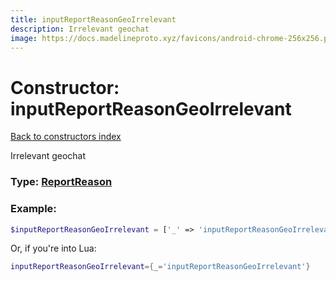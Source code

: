 ```yaml
---
title: inputReportReasonGeoIrrelevant
description: Irrelevant geochat
image: https://docs.madelineproto.xyz/favicons/android-chrome-256x256.png
---
```

# Constructor: inputReportReasonGeoIrrelevant  
[Back to constructors index](index.md)



Irrelevant geochat




### Type: [ReportReason](../types/ReportReason.md)


### Example:

```php
$inputReportReasonGeoIrrelevant = ['_' => 'inputReportReasonGeoIrrelevant'];
```  


Or, if you're into Lua:

```lua
inputReportReasonGeoIrrelevant={_='inputReportReasonGeoIrrelevant'}

```


